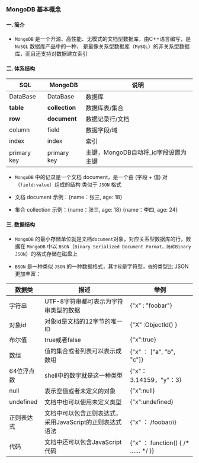 ### MongoDB 基本概念
#### 一.  简介
* `MongoDB` 是一个开源、高性能、无模式的文档型数据库，由C++语言编写，是 `NoSQL` 数据库产品中的一种，
是最像关系型数据库（`MySQL`）的非关系型数据库，而且还支持对数据建立索引


#### 二.  体系结构

| SQL   | MongoDB         | 说明 |
| ------ | ----------| ---- |
| DataBase | DataBase | 数据库 |
| **table** | **collection** | 数据库表/集合 |
| **row** | **document** | 数据记录行/文档 |
| column | field | 数据字段/域 |
| index | index | 索引 |
| primary key | primary key | 主键，MongoDB自动将_id字段设置为主键 |


* `MongoDB` 中的记录是一个文档 document，是一个由 (字段 + 值) 对（`field:value`）组成的结构
类似于 `JSON` 格式
 
* 文档 document 示例：{name：张三, age: 18}

* 集合 collection 示例：{name：张三, age: 18} {name：李四, age: 24}
  

#### 三.  数据结构
* `MongoDB` 的最小存储单位就是文档`document`对象，对应关系型数据库的行，数据在 `MongoDB` 中以
`BSON`（`Binary Serialized Document Format，简称Binary JSON`）的格式存储在磁盘上

* `BSON` 是一种类似 `JSON` 的一种数据格式，其`字段`是字符型，`值`的类型比 JSON 更加丰富：

| 数据类   | 描述         | 举例 |
| ------ | ----------| ---- |
| 字符串 | UTF-8字符串都可表示为字符串类型的数据 | {"x" : "foobar"} |
| 对象id | 对象id是文档的12字节的唯一 ID | {"X" :ObjectId() } |
| 布尔值 | true或者false | {"x":true} |
| 数组 | 值的集合或者列表可以表示成数组 | {"x" ： ["a", "b", "c"]} |
| 64位浮点数 | shell中的数字就是这一种类型 | {"x"：3.14159，"y"：3} |
| null | 表示空值或者未定义的对象 | {"x":null} |
| undefined | 文档中也可以使用未定义类型 | {"x":undefined} |
| 正则表达式 | 文档中可以包含正则表达式，采用JavaScript的正则表达式语法 | {"x" ： /foobar/i} |
| 代码 | 文档中还可以包含JavaScript代码 |{"x" ： function() { /* …… */ }}|


